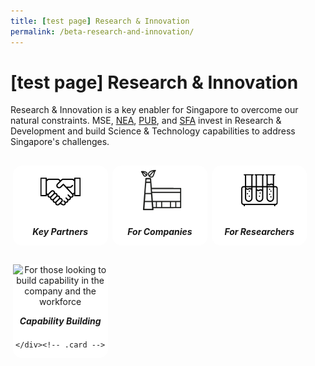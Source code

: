 ```yaml
---
title: [test page] Research & Innovation
permalink: /beta-research-and-innovation/
---  
```

<style>

input {
	display: none;
}
label {
	display: block;
	padding: 8px 22px;
	margin: 0 0 5px 0;
	cursor: pointor;
	background: #F0F4F6;
	border-radius: 3px;
	color: #484848;
	transition: ease .5s;
	font-size: 1.5em;
}

label:hover {
	background: #4a96b0;
	color: #FFF;
}

.accordion-content {
	/* background: #E2E5F6; */
	padding: 10px 0px 30px 30px;
	/* border: 1px solid #484848; */
	margin: 0 0 1px 0;
	border-radius: 3px;
}

input + label + .accordion-content {
	display: none;
}

input:checked + label + .accordion-content {
	display: none;
}

input:checked + label + .accordion-content {
	display: block;
}

/*--------------------------------------------------------------
START OF PAGE CARDS FLEXBOX LAYOUT AND STYLES
--------------------------------------------------------------*/

/* refrain from using pure img selector as it changes the MSE logo size */
#policies-container > section > div > a > img {
	display: block;
	border: 0;
	width: 100%;
    height: 150px;
    padding: 1em;
    border-radius: 15px 15px 0px 0px;
}

.card {
    flex: 1 0 500px;
    box-sizing: border-box;
    margin: 1rem .25em;
	background: white;
    margin-bottom: 1em;
    /* border: 0.13em solid rgba(0,0,0,.2); */
    border-radius: 15px;
    /* box-shadow: 2px 2px 6px 0px  rgba(0,0,0,0.3); */
}

.card a {
  color: inherit;
  text-decoration: none; /* no underline */
}

.card-content h6 {
	padding: .5em;
	margin-top: 0.5em;
	margin-bottom: .5em;
    font-weight: bold;
    color: inherit;
    text-decoration: none;
}

.card:hover {
    transition: all 0.0s ease-out;
    box-shadow: 0px 4px 8px rgba(38, 38, 38, 0.2);
    /* top: -4px; */
    border: 2px solid #cccccc;
    background-color: white;
    margin-top: 0.5em;
	margin-bottom: .5em;
  }

.card a:hover {
  color: black;
  text-decoration: none; /* no underline */
}

/* Flexbox stuff */

.cards {
    display: flex;
    flex-wrap: wrap;
    margin: 0 auto;
    /* padding: 0 1em; */
    text-align: center;
 }

@media screen and (min-width: 40em) {
    .card {
       max-width: calc(50% -  1em);
    }
}

@media screen and (min-width: 60em) {
    .card {
        max-width: calc(33% - 1em);
    }
}

@media screen and (min-width: 52em) {
    .img {
        max-width: 52em;
    }
}

@media screen and (max-width : 480px) {
	.card { 
        max-width: 100%; }
}


</style>
<!-- End of accordion -->

<div class="container">

<h1><b>[test page] Research & Innovation</b></h1>
<p>Research & Innovation is a key enabler for Singapore to overcome our natural constraints. MSE, <a href="https://www.nea.gov.sg">NEA</a>, <a href="https://www.pub.gov.sg">PUB</a>, and <a href="https://www.sfa.gov.sg">SFA</a> invest in Research & Development and build Science & Technology capabilities to address Singapore's challenges.</p>


<main id="R&I-links-container">
<section class="cards">
    <div class="card">
        <a href="/beta-research-and-innovation/key-partners">
                <img src="/images/key-partners.png" alt="For companies and researchers keen to find partners for devevloping innovative solutions and technologies">
            <div class="card-content">
                <h6>Key Partners</h6>
            </div><!-- .card-content -->
        </a>
    </div><!-- .card -->
        <div class="card">
        <a href="/beta-research-and-innovation/companies">
                <img src="/images/companies.png" alt="For companies looking to transform business processes and operations through innovation">
            <div class="card-content">
                <h6>For Companies</h6>
            </div><!-- .card-content -->
        </a>
    </div><!-- .card -->
    <div class="card">
        <a href="/beta-research-and-innovation/researchers">
                <img src="/images/researchers.png" alt="For researchers looking to contribute to R&D in the resource and environmental sustainability domain">
            <div class="card-content">
                <h6>For Researchers</h6>
            </div><!-- .card-content -->
        </a>
    </div><!-- .card -->
    <div class="card">
        <a href="/beta-research-and-innovation/capability-building">
                <img src="/images/capability.png" alt="For those looking to build capability in the company and the workforce">
            <div class="card-content">
                <h6>Capability Building</h6>
            </div><!-- .card-content -->
        </a>

    </div><!-- .card -->


</section><!-- .cards -->


</main>